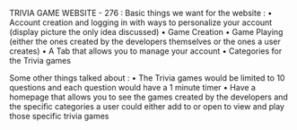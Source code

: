 TRIVIA GAME WEBSITE - 276 : 
Basic things we want for the website :
• Account creation and logging in with ways to personalize your account (display picture the only idea discussed)
• Game Creation
• Game Playing (either the ones created by the developers themselves or the ones a user creates)
• A Tab that allows you to manage your account
• Categories for the Trivia games

Some other things talked about :
• The Trivia games would be limited to 10 questions and each question would have a 1 minute timer
• Have a homepage that allows you to see the games created by the developers and the specific categories a user could either add to or open to view and play those specific trivia games
